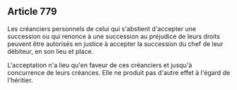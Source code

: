 Article 779
----
Les créanciers personnels de celui qui s'abstient d'accepter une succession ou
qui renonce à une succession au préjudice de leurs droits peuvent être autorisés
en justice à accepter la succession du chef de leur débiteur, en son lieu et
place.

L'acceptation n'a lieu qu'en faveur de ces créanciers et jusqu'à concurrence de
leurs créances. Elle ne produit pas d'autre effet à l'égard de l'héritier.
